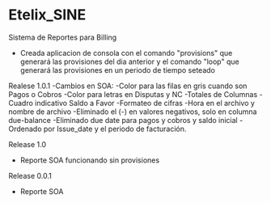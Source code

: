 Etelix_SINE
============

Sistema de Reportes para Billing

- Creada aplicacion de consola con el comando "provisions" que generará las provisiones del dia anterior y el comando "loop" que generará las provisiones en un periodo de tiempo seteado

Realese 1.0.1
-Cambios en SOA:
       -Color para las filas en gris cuando son Pagos o Cobros
       -Color para letras en Disputas y NC
       -Totales de Columnas
       -Cuadro indicativo Saldo a Favor
       -Formateo de cifras
       -Hora en el archivo y nombre de archivo
       -Eliminado el (-) en valores negativos, solo en columna due-balance
       -Eliminado due date para pagos y cobros y saldo inicial
       -Ordenado por Issue_date y el periodo de facturación.

Release 1.0
- Reporte SOA funcionando sin provisiones

Release 0.0.1
- Reporte SOA

